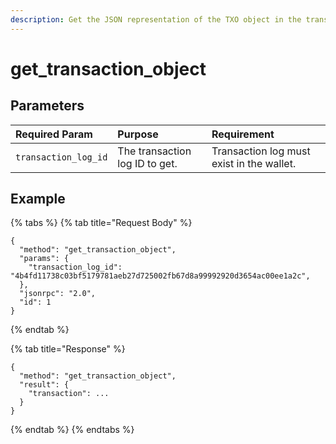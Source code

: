 ```yaml
---
description: Get the JSON representation of the TXO object in the transaction log.
---
```


# get\_transaction\_object

## Parameters

| Required Param | Purpose | Requirement |
| :--- | :--- | :--- |
| `transaction_log_id` | The transaction log ID to get. | Transaction log must exist in the wallet. |

## Example

{% tabs %}
{% tab title="Request Body" %}
```text
{
  "method": "get_transaction_object",
  "params": {
    "transaction_log_id": "4b4fd11738c03bf5179781aeb27d725002fb67d8a99992920d3654ac00ee1a2c",
  },
  "jsonrpc": "2.0",
  "id": 1
}
```
{% endtab %}

{% tab title="Response" %}
```
{
  "method": "get_transaction_object",
  "result": {
    "transaction": ...
  }
}
```
{% endtab %}
{% endtabs %}

